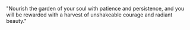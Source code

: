 "Nourish the garden of your soul with patience and persistence, and you will be rewarded with a harvest of unshakeable courage and radiant beauty."


